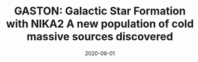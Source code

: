 ---
title: "GASTON: Galactic Star Formation with NIKA2 A new population of cold massive sources discovered"
collection: publications
permalink: /publication/2020-06-01-GASTON-Galactic-Star-Formation-with-NIKA2-A-new-population-of-cold-massive-sources-discovered
date: 2020-06-01
venue: 'In the proceedings of mm Universe @ NIKA2 - Observing the mm Universe with the NIKA2 Camera'
citation: ' N. Peretto,  A. Rigby,  R. Adam et al., &quot;GASTON: Galactic Star Formation with NIKA2 A new population of cold massive sources discovered.&quot; In the proceedings of mm Universe @ NIKA2 - Observing the mm Universe with the NIKA2 Camera, 2020.'
---
